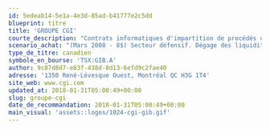 ```yaml
---
id: 5edeab14-5e1a-4e3d-85ad-b41777e2c5dd
blueprint: titre
title: 'GROUPE CGI'
courte_description: "Contrats informatiques d'impartition de procédés d'affaires (BPO)"
scenario_achat: "(Mars 2008 - 8$) Secteur défensif. Dégage des liquidités excédentaires importantes. Services = la société n'est pas liée à aucune technologie spécifique (agnostique). Visibilité importante provenant d'un carnet de commandes bien garni. Titre déprécié car lié au secteur technologique. Croissance par acquisitions et/ou par des rachats d'actions. La direction a beaucoup d'actions et a un excellent historique de création de valeur pour les actionnaires. Le titre mérite un ratio C/B similaire à celui du marché car croissance organique relativement faible."
type_de_titre: canadien
symbole_en_bourse: 'TSX:GIB.A'
author: 9c87d8d7-e83f-438d-8d13-6efd9c2fae40
adresse: '1350 René-Lévesque Ouest, Montréal QC H3G 1T4'
site_web: www.cgi.com
updated_at: 2018-01-31T05:00:49+00:00
slug: groupe-cgi
date_de_recommandation: 2018-01-31T05:00:49+00:00
main_visual: 'assets::logos/1024-cgi-gib.gif'
---
```


